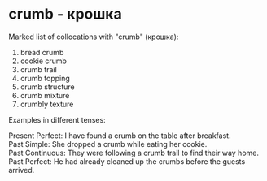 # crumb - крошка

Marked list of collocations with "crumb" (крошка):

1. bread crumb  
2. cookie crumb  
3. crumb trail  
4. crumb topping  
5. crumb structure  
6. crumb mixture  
7. crumbly texture  

Examples in different tenses:

Present Perfect: I have found a crumb on the table after breakfast.  
Past Simple: She dropped a crumb while eating her cookie.  
Past Continuous: They were following a crumb trail to find their way home.  
Past Perfect: He had already cleaned up the crumbs before the guests arrived.
